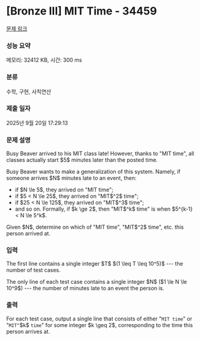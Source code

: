 # [Bronze III] MIT Time - 34459 

[문제 링크](https://www.acmicpc.net/problem/34459) 

### 성능 요약

메모리: 32412 KB, 시간: 300 ms

### 분류

수학, 구현, 사칙연산

### 제출 일자

2025년 9월 20일 17:29:13

### 문제 설명

<p>Busy Beaver arrived to his MIT class late! However, thanks to "MIT time", all classes actually start $5$ minutes later than the posted time.</p>

<p>Busy Beaver wants to make a generalization of this system. Namely, if someone arrives $N$ minutes late to an event, then:</p>

<ul>
	<li>if $N \le 5$, they arrived on "MIT time";</li>
	<li>if $5 < N \le 25$, they arrived on "MIT$^2$ time";</li>
	<li>if $25 < N \le 125$, they arrived on "MIT$^3$ time";</li>
	<li>and so on. Formally, if $k \ge 2$, then "MIT$^k$ time" is when $5^{k-1} < N \le 5^k$.</li>
</ul>

<p>Given $N$, determine on which of "MIT time", "MIT$^2$ time", etc. this person arrived at.</p>

### 입력 

 <p>The first line contains a single integer $T$ $(1 \leq T \leq 10^5)$ --- the number of test cases.</p>

<p>The only line of each test case contains a single integer $N$ ($1 \le N \le 10^9$) --- the number of minutes late to an event the person is.</p>

### 출력 

 <p>For each test case, output a single line that consists of either "<code>MIT time</code>" or "<code>MIT^</code>$k$ <code>time</code>" for some integer $k \geq 2$, corresponding to the time this person arrives at.</p>

